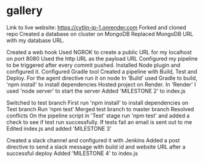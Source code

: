 # gallery
Link to live website: https://cytlin-ip-1.onrender.com
Forked and cloned repo
Created a database on cluster on MongoDB
Replaced MongoDB URL with my database URL.

Created a web hook
Used NGROK to create a public URL for my localhost on port 8080
Used the http URL as the payload URL
Configured my pipeline to be triggered after every commit pushed.
Installed Node plugin and configured it.
Configured Gradle tool
Created a pipeline with Build, Test and Deploy.
For the agent directive run it on node
In 'Build' used Gradle to build, 'npm install' to install dependencies
Hosted project on Render.
In 'Render' I used 'node server' to start the server
Added 'MILESTONE 2' to index.js

Switched to test branch
First run 'npm install' to install dependencies on Test branch
Run ‘npm test’
Merged test branch to master branch
Resolved conflicts
On the pipeline script in 'Test' stage run 'npm test' and added a check to see if test run successfully.
If tests fail an email is sent out to me 
Edited index.js and added 'MILESTONE 3'

Created a slack channel and configured it with Jenkins
Added a post directive to send a slack message with build id and website URL after a successful deploy
Added 'MILESTONE 4' to index.js
